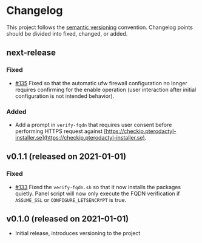 # Changelog

This project follows the [semantic versioning](https://semver.org) convention. Changelog points should be divided into fixed, changed, or added.

## next-release

### Fixed

- [#135](https://github.com/vilhelmprytz/pterodactyl-installer/issues/135) Fixed so that the automatic ufw firewall configuration no longer requires confirming for the enable operation (user interaction after initial configuration is not intended behavior).

### Added

- Add a prompt in `verify-fqdn` that requires user consent before performing HTTPS request against [https://checkip.pterodactyl-installer.se](https://checkip.pterodactyl-installer.se).

## v0.1.1 (released on 2021-01-01)

### Fixed

- [#133](https://github.com/vilhelmprytz/pterodactyl-installer/issues/133) Fixed the `verify-fqdn.sh` so that it now installs the packages quietly. Panel script will now only execute the FQDN verification if `ASSUME_SSL` or `CONFIGURE_LETSENCRYPT` is true.

## v0.1.0 (released on 2021-01-01)

- Initial release, introduces versioning to the project
